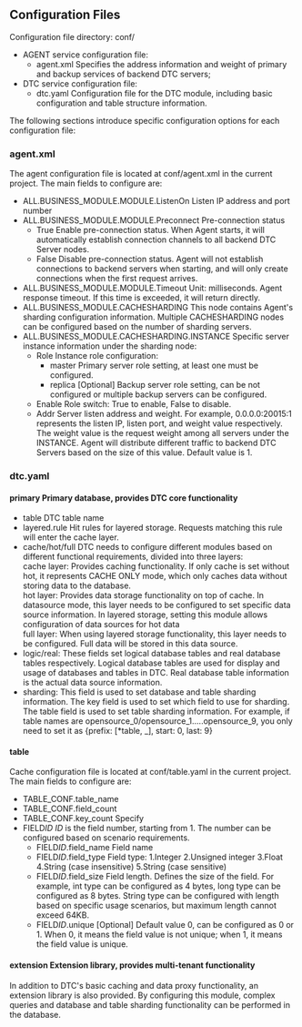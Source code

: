 
## Configuration Files
Configuration file directory: conf/<br/>
- AGENT service configuration file:
  * agent.xml Specifies the address information and weight of primary and backup services of backend DTC servers;
- DTC service configuration file:
  * dtc.yaml Configuration file for the DTC module, including basic configuration and table structure information.

The following sections introduce specific configuration options for each configuration file:
### agent.xml
The agent configuration file is located at conf/agent.xml in the current project. The main fields to configure are:
- ALL.BUSINESS_MODULE.MODULE.ListenOn Listen IP address and port number
- ALL.BUSINESS_MODULE.MODULE.Preconnect Pre-connection status
  * True Enable pre-connection status. When Agent starts, it will automatically establish connection channels to all backend DTC Server nodes.
  * False Disable pre-connection status. Agent will not establish connections to backend servers when starting, and will only create connections when the first request arrives.
- ALL.BUSINESS_MODULE.MODULE.Timeout Unit: milliseconds. Agent response timeout. If this time is exceeded, it will return directly.
- ALL.BUSINESS_MODULE.CACHESHARDING This node contains Agent's sharding configuration information. Multiple CACHESHARDING nodes can be configured based on the number of sharding servers.
- ALL.BUSINESS_MODULE.CACHESHARDING.INSTANCE Specific server instance information under the sharding node:
  * Role Instance role configuration:
    *  master Primary server role setting, at least one must be configured.
    *  replica [Optional] Backup server role setting, can be not configured or multiple backup servers can be configured.
  * Enable Role switch: True to enable, False to disable.
  * Addr Server listen address and weight. For example, 0.0.0.0:20015:1 represents the listen IP, listen port, and weight value respectively. The weight value is the request weight among all servers under the INSTANCE. Agent will distribute different traffic to backend DTC Servers based on the size of this value. Default value is 1.


### dtc.yaml
#### primary Primary database, provides DTC core functionality
* table DTC table name
* layered.rule Hit rules for layered storage. Requests matching this rule will enter the cache layer.
* cache/hot/full
  DTC needs to configure different modules based on different functional requirements, divided into three layers:<br />
  cache layer: Provides caching functionality. If only cache is set without hot, it represents CACHE ONLY mode, which only caches data without storing data to the database.<br />
  hot layer: Provides data storage functionality on top of cache. In datasource mode, this layer needs to be configured to set specific data source information. In layered storage, setting this module allows configuration of data sources for hot data<br />
  full layer: When using layered storage functionality, this layer needs to be configured. Full data will be stored in this data source.
* logic/real:
These fields set logical database tables and real database tables respectively. Logical database tables are used for display and usage of databases and tables in DTC. Real database table information is the actual data source information.
* sharding:
This field is used to set database and table sharding information. The key field is used to set which field to use for sharding. The table field is used to set table sharding information. For example, if table names are opensource_0/opensource_1.....opensource_9, you only need to set it as {prefix: [*table, _], start: 0, last: 9}

#### table
Cache configuration file is located at conf/table.yaml in the current project. The main fields to configure are:
* TABLE_CONF.table_name
* TABLE_CONF.field_count
* TABLE_CONF.key_count Specify
* FIELD*ID* *ID* is the field number, starting from 1. The number can be configured based on scenario requirements.
  * FIELD*ID*.field_name Field name
  * FIELD*ID*.field_type Field type: 1.Integer 2.Unsigned integer 3.Float 4.String (case insensitive) 5.String (case sensitive)
  * FIELD*ID*.field_size Field length. Defines the size of the field. For example, int type can be configured as 4 bytes, long type can be configured as 8 bytes. String type can be configured with length based on specific usage scenarios, but maximum length cannot exceed 64KB.
  * FIELD*ID*.unique [Optional] Default value 0, can be configured as 0 or 1. When 0, it means the field value is not unique; when 1, it means the field value is unique.

#### extension Extension library, provides multi-tenant functionality
In addition to DTC's basic caching and data proxy functionality, an extension library is also provided. By configuring this module, complex queries and database and table sharding functionality can be performed in the database.